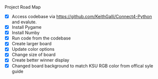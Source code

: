 Project Road Map
- [x] Access codebase via https://github.com/KeithGalli/Connect4-Python and evalute. 
- [x] Install Pygame
- [x] Install Numby
- [x] Run code from the codebase 
- [x] Create larger board 
- [x] Update color options
- [x] Change size of board
- [x] Create better winner display
- [x] Changed board background to match KSU RGB color from offical syle guide 
